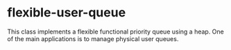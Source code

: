 # flexible-user-queue
This class implements a flexible functional priority queue using a heap. One of the main applications is to manage physical user queues. 
